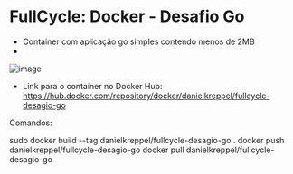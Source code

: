 # FullCycle: Docker - Desafio Go 

- Container com aplicação go simples contendo menos de 2MB
- 
![image](https://user-images.githubusercontent.com/31414164/181394433-f3d281f7-1bc2-43fb-9e9b-2f4a3d4d6507.png)

- Link para o container no Docker Hub: https://hub.docker.com/repository/docker/danielkreppel/fullcycle-desagio-go

Comandos:

sudo docker build --tag danielkreppel/fullcycle-desagio-go .
docker push danielkreppel/fullcycle-desagio-go
docker pull danielkreppel/fullcycle-desagio-go
